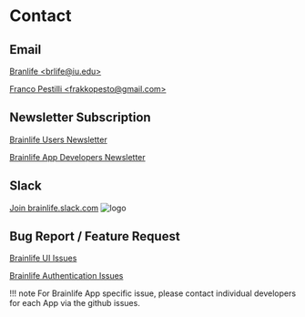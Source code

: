 # Contact

## Email

[Branlife &lt;brlife@iu.edu&gt;](mailto:brlife@iu.edu)

[Franco Pestilli &lt;frakkopesto@gmail.com&gt;](mailto:frakkopesto@gmail.com)

## Newsletter Subscription

[Brainlife Users Newsletter](http://eepurl.com/dqw5_T)

[Brainlife App Developers Newsletter](http://eepurl.com/dsybmb)

## Slack

[Join brainlife.slack.com](https://brainlife-inviter.herokuapp.com/) ![logo](https://brainlife-inviter.herokuapp.com/badge.svg)

## Bug Report / Feature Request

[Brainlife UI Issues](https://github.com/brain-life/warehouse/issues)

[Brainlife Authentication Issues](https://github.com/soichih/auth/issues)

!!! note
    For Brainlife App specific issue, please contact individual developers for each App via the github issues.
